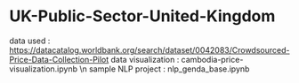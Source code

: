 # UK-Public-Sector-United-Kingdom

data used : https://datacatalog.worldbank.org/search/dataset/0042083/Crowdsourced-Price-Data-Collection-Pilot
data visualization : cambodia-price-visualization.ipynb  \n
sample NLP project  : nlp_genda_base.ipynb
